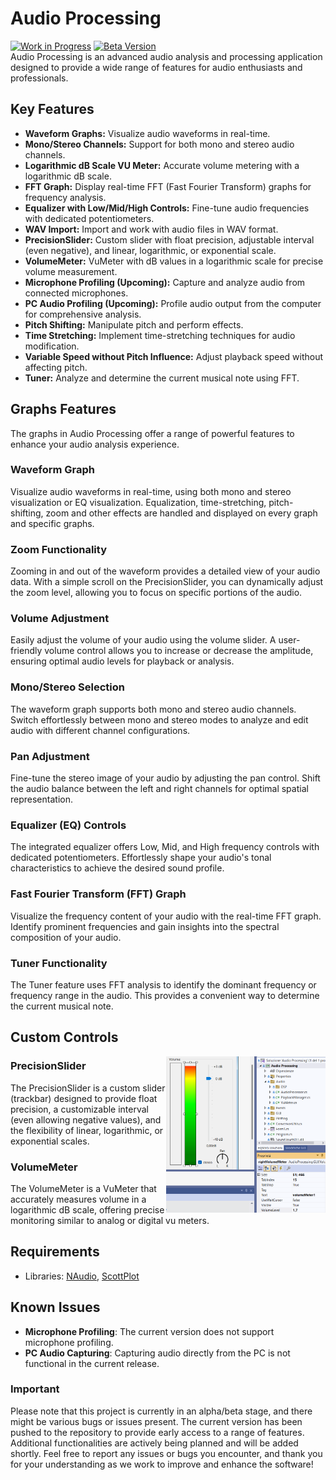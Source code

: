 # Audio Processing
[![Work in Progress](https://img.shields.io/badge/Status-Work%20in%20Progress-orange.svg)]()
[![Beta Version](https://img.shields.io/badge/Version-Beta-green.svg)]()\
Audio Processing is an advanced audio analysis and processing application designed to provide a wide range of features for audio enthusiasts and professionals.

## Key Features
- **Waveform Graphs:** Visualize audio waveforms in real-time.
- **Mono/Stereo Channels:** Support for both mono and stereo audio channels.
- **Logarithmic dB Scale VU Meter:** Accurate volume metering with a logarithmic dB scale.
- **FFT Graph:** Display real-time FFT (Fast Fourier Transform) graphs for frequency analysis.
- **Equalizer with Low/Mid/High Controls:** Fine-tune audio frequencies with dedicated potentiometers.
- **WAV Import:** Import and work with audio files in WAV format.
- **PrecisionSlider:** Custom slider with float precision, adjustable interval (even negative), and linear, logarithmic, or exponential scale.
- **VolumeMeter:** VuMeter with dB values in a logarithmic scale for precise volume measurement.
- **Microphone Profiling (Upcoming):** Capture and analyze audio from connected microphones.
- **PC Audio Profiling (Upcoming):** Profile audio output from the computer for comprehensive analysis.
- **Pitch Shifting:** Manipulate pitch and perform effects.
- **Time Stretching:** Implement time-stretching techniques for audio modification.
- **Variable Speed without Pitch Influence:** Adjust playback speed without affecting pitch.
- **Tuner:** Analyze and determine the current musical note using FFT.

## Graphs Features
The graphs in Audio Processing offer a range of powerful features to enhance your audio analysis experience.
### Waveform Graph
Visualize audio waveforms in real-time, using both mono and stereo visualization or EQ visualization. Equalization, time-stretching, pitch-shifting, zoom and other effects are handled and displayed on every graph and specific graphs.
### Zoom Functionality
Zooming in and out of the waveform provides a detailed view of your audio data. With a simple scroll on the PrecisionSlider, you can dynamically adjust the zoom level, allowing you to focus on specific portions of the audio.
### Volume Adjustment
Easily adjust the volume of your audio using the volume slider. A user-friendly volume control allows you to increase or decrease the amplitude, ensuring optimal audio levels for playback or analysis.
### Mono/Stereo Selection
The waveform graph supports both mono and stereo audio channels. Switch effortlessly between mono and stereo modes to analyze and edit audio with different channel configurations.
### Pan Adjustment
Fine-tune the stereo image of your audio by adjusting the pan control. Shift the audio balance between the left and right channels for optimal spatial representation.
### Equalizer (EQ) Controls
The integrated equalizer offers Low, Mid, and High frequency controls with dedicated potentiometers. Effortlessly shape your audio's tonal characteristics to achieve the desired sound profile.
### Fast Fourier Transform (FFT) Graph
Visualize the frequency content of your audio with the real-time FFT graph. Identify prominent frequencies and gain insights into the spectral composition of your audio.
### Tuner Functionality
The Tuner feature uses FFT analysis to identify the dominant frequency or frequency range in the audio. This provides a convenient way to determine the current musical note.


## Custom Controls
<img align="right" src="docs/img/volume-meter.png" alt="VolumeMeter" height="250px">

### PrecisionSlider
The PrecisionSlider is a custom slider (trackbar) designed to provide float precision, a customizable interval (even allowing negative values), and the flexibility of linear, logarithmic, or exponential scales.
### VolumeMeter
The VolumeMeter is a VuMeter that accurately measures volume in a logarithmic dB scale, offering precise monitoring similar to analog or digital vu meters.

## Requirements
- Libraries: [NAudio](https://github.com/naudio/NAudio), [ScottPlot](https://github.com/ScottPlot/ScottPlot)

## Known Issues
- **Microphone Profiling**: The current version does not support microphone profiling.
- **PC Audio Capturing**: Capturing audio directly from the PC is not functional in the current release.

### Important
Please note that this project is currently in an alpha/beta stage, and there might be various bugs or issues present. The current version has been pushed to the repository to provide early access to a range of features. Additional functionalities are actively being planned and will be added shortly.
Feel free to report any issues or bugs you encounter, and thank you for your understanding as we work to improve and enhance the software!
